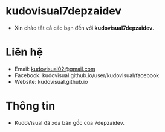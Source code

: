 # kudovisual7depzaidev
* Xin chào tất cả các bạn đến với **kudovisual7depzaidev**.
# Liên hệ
* Email: kudovisual02@gmail.com
* Facebook: kudovisual.github.io/user/kudovisual/facebook
* Website: kudovisual.github.io
# Thông tin
* KudoVisual đã xóa bản gốc của 7depzaidev.